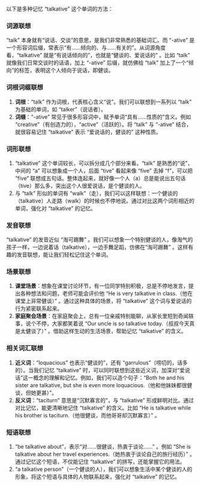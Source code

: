 以下是多种记忆 “talkative” 这个单词的方法：

### 词源联想
“talk” 本身就有“说话、交谈”的意思，是我们非常熟悉的基础词汇。而 “-ative” 是一个形容词后缀，常表示“有……倾向的、与……有关的”。从词源角度看，“talkative” 就是“有说话倾向的”，也就是“健谈的、爱说话的” 。比如 “talk” 就像我们日常交谈时的话语，加上 “-ative” 后缀，就仿佛给 “talk” 加上了一个“倾向”的标签，表明这个人倾向于说话，即健谈。

### 词根词缀联想
1. **词根**：“talk” 作为词根，代表核心含义“说”。我们可以联想到一系列以 “talk” 为基础的单词，如 “talker”（说话者）。
2. **词缀**：“-ative” 常见于很多形容词中，赋予单词“具有……性质的”含义。例如 “creative”（有创造力的），“active”（活跃的）。将 “talk” 与 “-ative” 结合，就很容易记住 “talkative” 表示 “爱说话的，健谈的” 这种性质。

### 词形联想
1. “talkative” 这个单词较长，可以拆分成几个部分来看。“talk” 是熟悉的“说”，中间的 “a” 可以想象成一个人，后面 “tive” 看起来像 “five” 去掉 “f”，可以把 “five” 联想成五句话。整体连起来，就好像一个人（a）总是能说出五句话（tive）那么多，突出这个人很爱说话，是个健谈的人。
2. 与 “talk” 形似的单词有 “walk”（走），我们可以这样联想：一个健谈的（talkative）人走路（walk）的时候也不停地说。通过对比这两个词形相近的单词，强化对 “talkative” 的记忆。

### 发音联想
“talkative” 的发音近似 “淘可踢舞” 。我们可以想象一个特别健谈的人，像淘气的孩子一样，一边说着话（talkative），一边手舞足蹈，仿佛在“淘可踢舞” 。这样有趣的发音联想，能让我们轻松记住这个单词。

### 场景联想
1. **课堂场景**：想象在课堂讨论环节，有一位同学特别积极，总是不停地发言，提出各种想法和问题，老师可能会评价他 “He is very talkative in class.（他在课堂上非常健谈）” 。通过这种具体的场景，将 “talkative” 这个词与爱说话的行为紧密联系起来。
2. **家庭聚会场景**：在家庭聚会上，总有一位亲戚特别能聊，从家长里短到奇闻轶事，说个不停，大家都笑着说 “Our uncle is so talkative today.（叔叔今天真是太健谈了）” 。借助这样生动的生活场景，帮助记忆 “talkative” 的含义。

### 相关词汇联想
1. **近义词**：“loquacious” 也表示“健谈的”，还有 “garrulous”（唠叨的，话多的）。当我们记忆 “talkative” 时，可以同时联想到这些近义词，加深对“爱说话”这一概念的理解和记忆。例如，我们可以造个句子：“Both he and his sister are talkative, but she is even more loquacious.（他和他妹妹都很健谈，但她更甚）”。
2. **反义词**：“taciturn” 意思是“沉默寡言的”，与 “talkative” 形成鲜明对比。通过对比记忆，能更清晰地记住 “talkative” 的含义。比如 “He is talkative while his brother is taciturn.（他很健谈，而他哥哥却沉默寡言）” 。

### 短语联想
1. “be talkative about”，表示“对……很健谈，热衷于谈论……” 。例如 “She is talkative about her travel experiences.（她热衷于谈论自己的旅行经历）” 。通过记忆这个短语，不仅能记住 “talkative” 的拼写，还能掌握它的用法。
2. “a talkative person”（一个健谈的人），我们可以想象生活中某个健谈的人的形象，将这个短语与具体的人物联系起来，强化对 “talkative” 的记忆。 